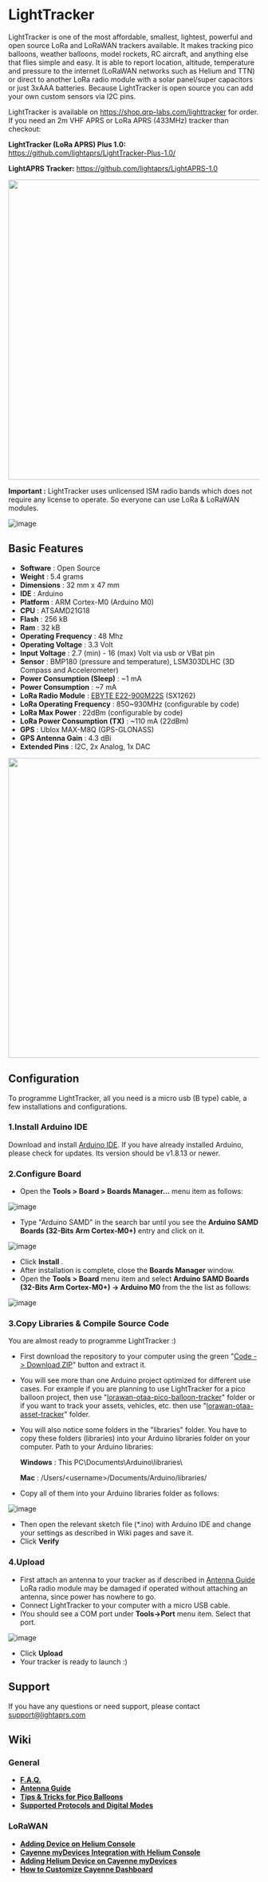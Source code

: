 # LightTracker

LightTracker is one of the most affordable, smallest, lightest, powerful and open source LoRa and LoRaWAN trackers available. It makes tracking pico balloons, weather balloons, model rockets, RC aircraft, and anything else that flies simple and easy.
It is able to report location, altitude, temperature and pressure to the internet (LoRaWAN networks such as Helium and TTN) or direct to another LoRa radio module with a solar panel/super capacitors or just 3xAAA batteries.
Because LightTracker is open source you can add your own custom sensors via I2C pins.

LightTracker is available on https://shop.qrp-labs.com/lighttracker for order. If you need an 2m VHF APRS or LoRa APRS (433MHz) tracker than checkout:

**LightTracker (LoRa APRS) Plus 1.0:** https://github.com/lightaprs/LightTracker-Plus-1.0/

**LightAPRS Tracker:** https://github.com/lightaprs/LightAPRS-1.0

<img src="images/lighttracker-b-pinout.png" width="600">

**Important :** LightTracker uses unlicensed ISM radio bands which does not require any license to operate. So everyone can use LoRa & LoRaWAN modules.

![image](https://user-images.githubusercontent.com/48382675/135754148-8be7a6b1-d783-4bde-aaed-d4e67c7b3fe4.png)

## Basic Features

- **Software** : Open Source
- **Weight** : 5.4 grams
- **Dimensions** : 32 mm x 47 mm
- **IDE** : Arduino
- **Platform** : ARM Cortex-M0 (Arduino M0)
- **CPU** : ATSAMD21G18
- **Flash** : 256 kB
- **Ram** : 32 kB
- **Operating Frequency** : 48 Mhz
- **Operating Voltage** : 3.3 Volt
- **Input Voltage** : 2.7 (min) - 16 (max) Volt via usb or VBat pin
- **Sensor** : BMP180 (pressure and temperature), LSM303DLHC (3D Compass and Accelerometer)
- **Power Consumption (Sleep)** : ~1 mA
- **Power Consumption** : ~7 mA
- **LoRa Radio Module** : [EBYTE E22-900M22S](https://www.ebyte.com/en/product-view-news.aspx?id=437) (SX1262)
- **LoRa Operating Frequency** : 850~930MHz (configurable by code)
- **LoRa Max Power** : 22dBm (configurable by code)
- **LoRa Power Consumption (TX)** : ~110 mA (22dBm)
- **GPS** : Ublox MAX-M8Q (GPS-GLONASS)
- **GPS Antenna Gain** : 4.3 dBi
- **Extended Pins** : I2C, 2x Analog, 1x DAC

<img src="images/lighttracker-b-weight.jpg" width="600">

## Configuration

To programme LightTracker, all you need is a micro usb (B type) cable, a few installations and configurations.

### 1.Install Arduino IDE

Download and install [Arduino IDE](https://www.arduino.cc/en/Main/Software). If you have already installed Arduino, please check for updates. Its version should be v1.8.13 or newer.

### 2.Configure Board

- Open the **Tools > Board > Boards Manager...** menu item as follows:

![image](https://user-images.githubusercontent.com/48382675/135890740-df30ddd3-ee2b-42b7-bc90-b30240cf5ee3.png)

- Type "Arduino SAMD" in the search bar until you see the **Arduino SAMD Boards (32-Bits Arm Cortex-M0+)** entry and click on it.

![image](https://user-images.githubusercontent.com/48382675/135891280-ad4eb226-dc00-4ff9-8332-a57fa986d16f.png)

- Click **Install** .
- After installation is complete, close the **Boards Manager** window.
- Open the **Tools > Board** menu item and select **Arduino SAMD Boards (32-Bits Arm Cortex-M0+) -> Arduino M0** from the the list as follows:

![image](https://user-images.githubusercontent.com/48382675/135892579-8fb214f0-07ad-485d-9aba-d51d7acf9a16.png)

### 3.Copy Libraries & Compile Source Code

You are almost ready to programme LightTracker :)

- First download the repository to your computer using the green "[Code -> Download ZIP](https://github.com/lightaprs/LightTracker-1.0/archive/refs/heads/main.zip)" button and extract it.
- You will see more than one Arduino project optimized for different use cases. For example if you are planning to use LightTracker for a pico balloon project, then use "[lorawan-otaa-pico-balloon-tracker](lorawan-otaa-pico-balloon-tracker)" folder or if you want to track your assets, vehicles, etc. then use "[lorawan-otaa-asset-tracker](lorawan-otaa-asset-tracker)" folder.
- You will also notice some folders in the "libraries" folder. You have to copy these folders (libraries) into your Arduino libraries folder on your computer. Path to your Arduino libraries:

  **Windows** : This PC\Documents\Arduino\libraries\
 
  **Mac** : /Users/\<username\>/Documents/Arduino/libraries/

- Copy all of them into your Arduino libraries folder as follows:

![image](https://user-images.githubusercontent.com/48382675/135894729-d4075114-4c57-49d9-9bb7-5277bd3c1e66.png)

- Then open the relevant sketch file (*.ino) with Arduino IDE and change your settings as described in Wiki pages and save it.
- Click **Verify**

### 4.Upload

- First attach an antenna to your tracker as if described in [Antenna Guide](https://github.com/lightaprs/LightTracker-1.0/wiki/Antenna-Guide) LoRa radio module may be damaged if operated without attaching an antenna, since power has nowhere to go.
- Connect LightTracker to your computer with a micro USB cable.
- IYou should see a COM port under **Tools->Port** menu item. Select that port.

![image](https://user-images.githubusercontent.com/48382675/135892815-b129bd92-1d88-41e3-a943-dd61bd19f3e9.png)

- Click **Upload**
- Your tracker is ready to launch :)

## Support

If you have any questions or need support, please contact support@lightaprs.com

## Wiki

### General

* **[F.A.Q.](https://github.com/lightaprs/LightTracker-1.0/wiki/F.A.Q.)**
* **[Antenna Guide](https://github.com/lightaprs/LightTracker-1.0/wiki/Antenna-Guide)**
* **[Tips & Tricks for Pico Balloons](https://github.com/lightaprs/LightTracker-1.0/wiki/Tips-&-Tricks-for-Pico-Balloons)**
* **[Supported Protocols and Digital Modes](https://github.com/lightaprs/LightTracker-1.0/wiki/Supported-Protocols-and-Digital-Modes)**

### LoRaWAN

* **[Adding Device on Helium Console](https://github.com/lightaprs/LightTracker-1.0/wiki/Adding-Device-on-Helium-Console)**
* **[Cayenne myDevices Integration with Helium Console](https://github.com/lightaprs/LightTracker-1.0/wiki/Cayenne-myDevices-Integration-with-Helium-Console)**
* **[Adding Helium Device on Cayenne myDevices](https://github.com/lightaprs/LightTracker-1.0/wiki/Adding-Helium-Device-on-Cayenne-myDevices)**
* **[How to Customize Cayenne Dashboard](https://github.com/lightaprs/LightTracker-1.0/wiki/How-to-Customize-Cayenne-Dashboard)**
